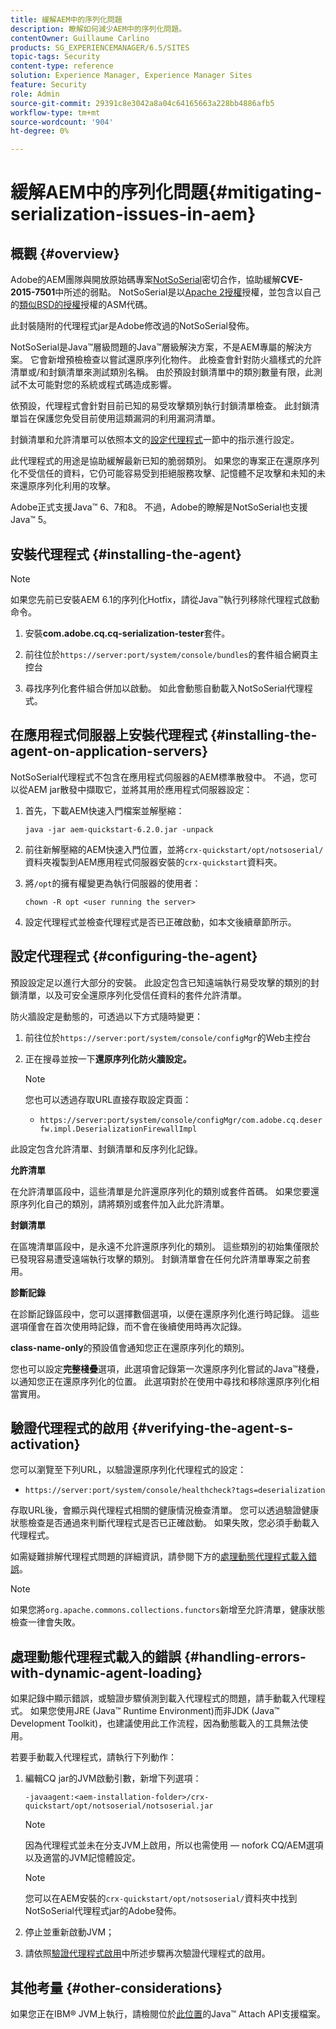 ```yaml
---
title: 緩解AEM中的序列化問題
description: 瞭解如何減少AEM中的序列化問題。
contentOwner: Guillaume Carlino
products: SG_EXPERIENCEMANAGER/6.5/SITES
topic-tags: Security
content-type: reference
solution: Experience Manager, Experience Manager Sites
feature: Security
role: Admin
source-git-commit: 29391c8e3042a8a04c64165663a228bb4886afb5
workflow-type: tm+mt
source-wordcount: '904'
ht-degree: 0%

---
```


# 緩解AEM中的序列化問題{#mitigating-serialization-issues-in-aem}

## 概觀 {#overview}

Adobe的AEM團隊與開放原始碼專案[NotSoSerial](https://github.com/kantega/notsoserial)密切合作，協助緩解&#x200B;**CVE-2015-7501**&#x200B;中所述的弱點。 NotSoSerial是以[Apache 2授權](https://www.apache.org/licenses/LICENSE-2.0)授權，並包含以自己的[類似BSD的授權](https://asm.ow2.io/)授權的ASM代碼。

此封裝隨附的代理程式jar是Adobe修改過的NotSoSerial發佈。

NotSoSerial是Java™層級問題的Java™層級解決方案，不是AEM專屬的解決方案。 它會新增預檢檢查以嘗試還原序列化物件。 此檢查會針對防火牆樣式的允許清單或/和封鎖清單來測試類別名稱。 由於預設封鎖清單中的類別數量有限，此測試不太可能對您的系統或程式碼造成影響。

依預設，代理程式會針對目前已知的易受攻擊類別執行封鎖清單檢查。 此封鎖清單旨在保護您免受目前使用這類漏洞的利用漏洞清單。

封鎖清單和允許清單可以依照本文的[設定代理程式](/help/sites-administering/mitigating-serialization-issues.md#configuring-the-agent)一節中的指示進行設定。

此代理程式的用途是協助緩解最新已知的脆弱類別。 如果您的專案正在還原序列化不受信任的資料，它仍可能容易受到拒絕服務攻擊、記憶體不足攻擊和未知的未來還原序列化利用的攻擊。

Adobe正式支援Java™ 6、7和8。 不過，Adobe的瞭解是NotSoSerial也支援Java™ 5。

## 安裝代理程式 {#installing-the-agent}

>[!NOTE]
>
>如果您先前已安裝AEM 6.1的序列化Hotfix，請從Java™執行列移除代理程式啟動命令。

1. 安裝&#x200B;**com.adobe.cq.cq-serialization-tester**&#x200B;套件。

1. 前往位於`https://server:port/system/console/bundles`的套件組合網頁主控台
1. 尋找序列化套件組合併加以啟動。 如此會動態自動載入NotSoSerial代理程式。

## 在應用程式伺服器上安裝代理程式 {#installing-the-agent-on-application-servers}

NotSoSerial代理程式不包含在應用程式伺服器的AEM標準散發中。 不過，您可以從AEM jar散發中擷取它，並將其用於應用程式伺服器設定：

1. 首先，下載AEM快速入門檔案並解壓縮：

   ```shell
   java -jar aem-quickstart-6.2.0.jar -unpack
   ```

1. 前往新解壓縮的AEM快速入門位置，並將`crx-quickstart/opt/notsoserial/`資料夾複製到AEM應用程式伺服器安裝的`crx-quickstart`資料夾。

1. 將`/opt`的擁有權變更為執行伺服器的使用者：

   ```shell
   chown -R opt <user running the server>
   ```

1. 設定代理程式並檢查代理程式是否已正確啟動，如本文後續章節所示。

## 設定代理程式 {#configuring-the-agent}

預設設定足以進行大部分的安裝。 此設定包含已知遠端執行易受攻擊的類別的封鎖清單，以及可安全還原序列化受信任資料的套件允許清單。

防火牆設定是動態的，可透過以下方式隨時變更：

1. 前往位於`https://server:port/system/console/configMgr`的Web主控台
1. 正在搜尋並按一下&#x200B;**還原序列化防火牆設定。**

   >[!NOTE]
   >
   >您也可以透過存取URL直接存取設定頁面：
   >
   >* `https://server:port/system/console/configMgr/com.adobe.cq.deserfw.impl.DeserializationFirewallImpl`

此設定包含允許清單、封鎖清單和反序列化記錄。

**允許清單**

在允許清單區段中，這些清單是允許還原序列化的類別或套件首碼。 如果您要還原序列化自己的類別，請將類別或套件加入此允許清單。

**封鎖清單**

在區塊清單區段中，是永遠不允許還原序列化的類別。 這些類別的初始集僅限於已發現容易遭受遠端執行攻擊的類別。 封鎖清單會在任何允許清單專案之前套用。

**診斷記錄**

在診斷記錄區段中，您可以選擇數個選項，以便在還原序列化進行時記錄。 這些選項僅會在首次使用時記錄，而不會在後續使用時再次記錄。

**class-name-only**&#x200B;的預設值會通知您正在還原序列化的類別。

您也可以設定&#x200B;**完整棧疊**&#x200B;選項，此選項會記錄第一次還原序列化嘗試的Java™棧疊，以通知您正在還原序列化的位置。 此選項對於在使用中尋找和移除還原序列化相當實用。

## 驗證代理程式的啟用 {#verifying-the-agent-s-activation}

您可以瀏覽至下列URL，以驗證還原序列化代理程式的設定：

* `https://server:port/system/console/healthcheck?tags=deserialization`

存取URL後，會顯示與代理程式相關的健康情況檢查清單。 您可以透過驗證健康狀態檢查是否通過來判斷代理程式是否已正確啟動。 如果失敗，您必須手動載入代理程式。

如需疑難排解代理程式問題的詳細資訊，請參閱下方的[處理動態代理程式載入錯誤](#handling-errors-with-dynamic-agent-loading)。

>[!NOTE]
>
>如果您將`org.apache.commons.collections.functors`新增至允許清單，健康狀態檢查一律會失敗。

## 處理動態代理程式載入的錯誤 {#handling-errors-with-dynamic-agent-loading}

如果記錄中顯示錯誤，或驗證步驟偵測到載入代理程式的問題，請手動載入代理程式。 如果您使用JRE (Java™ Runtime Environment)而非JDK (Java™ Development Toolkit)，也建議使用此工作流程，因為動態載入的工具無法使用。

若要手動載入代理程式，請執行下列動作：

1. 編輯CQ jar的JVM啟動引數，新增下列選項：

   ```shell
   -javaagent:<aem-installation-folder>/crx-quickstart/opt/notsoserial/notsoserial.jar
   ```

   >[!NOTE]
   >
   >因為代理程式並未在分支JVM上啟用，所以也需使用 — nofork CQ/AEM選項以及適當的JVM記憶體設定。

   >[!NOTE]
   >
   >您可以在AEM安裝的`crx-quickstart/opt/notsoserial/`資料夾中找到NotSoSerial代理程式jar的Adobe發佈。

1. 停止並重新啟動JVM；

1. 請依照[驗證代理程式啟用](/help/sites-administering/mitigating-serialization-issues.md#verifying-the-agent-s-activation)中所述步驟再次驗證代理程式的啟用。

## 其他考量 {#other-considerations}

如果您正在IBM® JVM上執行，請檢閱位於[此位置](https://www.ibm.com/docs/en/sdk-java-technology/8?topic=documentation-java-attach-api)的Java™ Attach API支援檔案。
